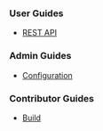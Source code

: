 ### User Guides
* [REST API](rest-api.html)

### Admin Guides
* [Configuration](config.html)

### Contributor Guides
* [Build](build.html)

